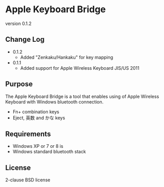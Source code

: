 Apple Keyboard Bridge
=====================

version 0.1.2


Change Log
----------

* 0.1.2
  * Added "Zenkaku/Hankaku" for key mapping
* 0.1.1
  * Added support for Apple Wireless Keyboard JIS/US 2011


Purpose
-------

The Apple Keyboard Bridge is a tool that enables using of
Apple Wireless Keyboard with Windows bluetooth connection.

* Fn+ combination keys
* Eject, 英数 and かな keys

Requirements
------------

* Windows XP or 7 or 8 is
* Windows standard bluetooth stack


License
-------

2-clause BSD license
